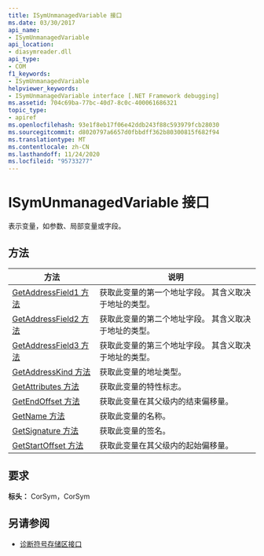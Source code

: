 ```yaml
---
title: ISymUnmanagedVariable 接口
ms.date: 03/30/2017
api_name:
- ISymUnmanagedVariable
api_location:
- diasymreader.dll
api_type:
- COM
f1_keywords:
- ISymUnmanagedVariable
helpviewer_keywords:
- ISymUnmanagedVariable interface [.NET Framework debugging]
ms.assetid: 704c69ba-77bc-40d7-8c0c-400061686321
topic_type:
- apiref
ms.openlocfilehash: 93e1f8eb17f06e42ddb243f88c593979fcb28030
ms.sourcegitcommit: d8020797a6657d0fbbdff362b80300815f682f94
ms.translationtype: MT
ms.contentlocale: zh-CN
ms.lasthandoff: 11/24/2020
ms.locfileid: "95733277"
---
```

# <a name="isymunmanagedvariable-interface"></a>ISymUnmanagedVariable 接口

表示变量，如参数、局部变量或字段。  
  
## <a name="methods"></a>方法  
  
|方法|说明|  
|------------|-----------------|  
|[GetAddressField1 方法](isymunmanagedvariable-getaddressfield1-method.md)|获取此变量的第一个地址字段。 其含义取决于地址的类型。|  
|[GetAddressField2 方法](isymunmanagedvariable-getaddressfield2-method.md)|获取此变量的第二个地址字段。 其含义取决于地址的类型。|  
|[GetAddressField3 方法](isymunmanagedvariable-getaddressfield3-method.md)|获取此变量的第三个地址字段。 其含义取决于地址的类型。|  
|[GetAddressKind 方法](isymunmanagedvariable-getaddresskind-method.md)|获取此变量的地址类型。|  
|[GetAttributes 方法](isymunmanagedvariable-getattributes-method.md)|获取此变量的特性标志。|  
|[GetEndOffset 方法](isymunmanagedvariable-getendoffset-method.md)|获取此变量在其父级内的结束偏移量。|  
|[GetName 方法](isymunmanagedvariable-getname-method.md)|获取此变量的名称。|  
|[GetSignature 方法](isymunmanagedvariable-getsignature-method.md)|获取此变量的签名。|  
|[GetStartOffset 方法](isymunmanagedvariable-getstartoffset-method.md)|获取此变量在其父级内的起始偏移量。|  
  
## <a name="requirements"></a>要求  

 **标头：** CorSym，CorSym  
  
## <a name="see-also"></a>另请参阅

- [诊断符号存储区接口](diagnostics-symbol-store-interfaces.md)
